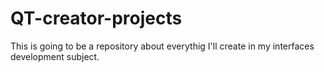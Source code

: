 # QT-creator-projects
This is going to be a repository about everythig I'll create in my interfaces development subject. 
